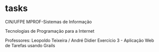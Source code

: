 # tasks
CIN/UFPE
MPROF-Sistemas de Informação <p>
Tecnologias de Programação para a Internet<p>
Professores: Leopoldo Teixeira / André Didier
Exercício 3 - Aplicação Web de Tarefas usando Grails

